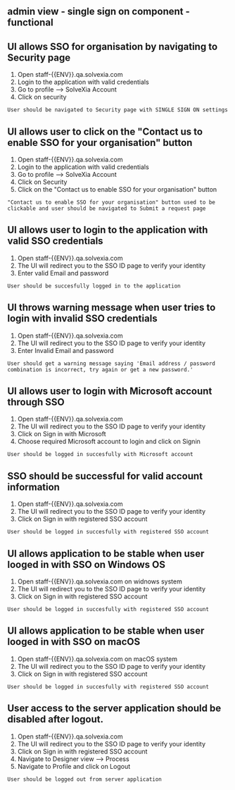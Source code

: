 ## admin view - single sign on component - functional

## UI allows SSO for organisation by navigating to Security page

1. Open staff-{{ENV}}.qa.solvexia.com
2. Login to the application with valid credentials
3. Go to profile --> SolveXia Account
4. Click on security 

`User should be navigated to Security page with SINGLE SIGN ON settings`

## UI allows user to click on  the "Contact us to enable SSO for your organisation" button

1. Open staff-{{ENV}}.qa.solvexia.com
2. Login to the application with valid credentials
3. Go to profile --> SolveXia Account
4. Click on Security 
5. Click on the  "Contact us to enable SSO for your organisation" button

`"Contact us to enable SSO for your organisation" button used to be clickable and user should be navigated to Submit a request page`

## UI allows user to login to the application with valid SSO credentials

1. Open staff-{{ENV}}.qa.solvexia.com
2. The UI will redirect you to the SSO ID page to verify your identity 
3. Enter valid Email and password

 `User should be succesfully logged in to the application`

## UI throws warning message when user tries to login with invalid SSO credentials
 
1. Open staff-{{ENV}}.qa.solvexia.com
2. The UI will redirect you to the SSO ID page to verify your identity 
3. Enter Invalid Email and password

`User should get a warning message saying 'Email address / password combination is incorrect, try again or get a new password.'`

## UI allows user to login with Microsoft account through SSO

1. Open staff-{{ENV}}.qa.solvexia.com
2. The UI will redirect you to the SSO ID page to verify your identity 
3. Click on Sign in with Microsoft
4. Choose required Microsoft account to login and click on Signin

`User should be logged in succesfully with Microsoft account`

## SSO should be successful for valid account information

1. Open staff-{{ENV}}.qa.solvexia.com
2. The UI will redirect you to the SSO ID page to verify your identity 
3. Click on Sign in with registered SSO account

`User should be logged in succesfully with registered SSO account`

## UI allows application to be stable when user looged in with SSO on Windows OS

1. Open staff-{{ENV}}.qa.solvexia.com on widnows system
2. The UI will redirect you to the SSO ID page to verify your identity 
3. Click on Sign in with registered SSO account

`User should be logged in succesfully with registered SSO account`

## UI allows application to be stable when user looged in with SSO on macOS

1. Open staff-{{ENV}}.qa.solvexia.com on macOS system
2. The UI will redirect you to the SSO ID page to verify your identity 
3. Click on Sign in with registered SSO account

`User should be logged in succesfully with registered SSO account`

## User access to the server application should be disabled after logout.

1. Open staff-{{ENV}}.qa.solvexia.com 
2. The UI will redirect you to the SSO ID page to verify your identity 
3. Click on Sign in with registered SSO account
4. Navigate to Designer view  --> Process
5. Navigate to Profile and click on Logout

`User should be logged out from server application`
